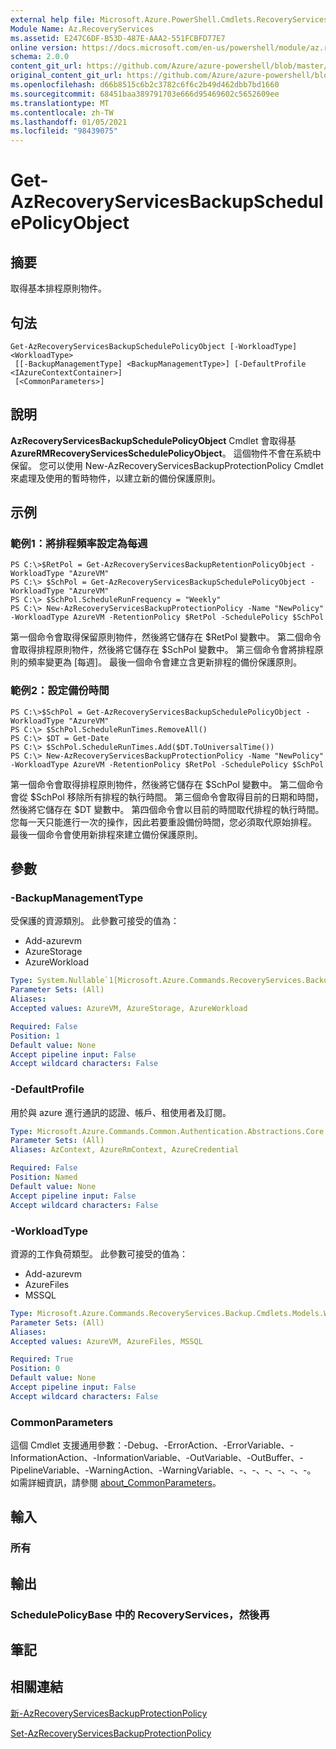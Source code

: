 ```yaml
---
external help file: Microsoft.Azure.PowerShell.Cmdlets.RecoveryServices.Backup.dll-Help.xml
Module Name: Az.RecoveryServices
ms.assetid: E247C6DF-B53D-487E-AAA2-551FCBFD77E7
online version: https://docs.microsoft.com/en-us/powershell/module/az.recoveryservices/get-azrecoveryservicesbackupschedulepolicyobject
schema: 2.0.0
content_git_url: https://github.com/Azure/azure-powershell/blob/master/src/RecoveryServices/RecoveryServices/help/Get-AzRecoveryServicesBackupSchedulePolicyObject.md
original_content_git_url: https://github.com/Azure/azure-powershell/blob/master/src/RecoveryServices/RecoveryServices/help/Get-AzRecoveryServicesBackupSchedulePolicyObject.md
ms.openlocfilehash: d66b8515c6b2c3782c6f6c2b49d462dbb7bd1660
ms.sourcegitcommit: 68451baa389791703e666d95469602c5652609ee
ms.translationtype: MT
ms.contentlocale: zh-TW
ms.lasthandoff: 01/05/2021
ms.locfileid: "98439075"
---
```

# Get-AzRecoveryServicesBackupSchedulePolicyObject

## 摘要
取得基本排程原則物件。

## 句法

```
Get-AzRecoveryServicesBackupSchedulePolicyObject [-WorkloadType] <WorkloadType>
 [[-BackupManagementType] <BackupManagementType>] [-DefaultProfile <IAzureContextContainer>]
 [<CommonParameters>]
```

## 說明
**AzRecoveryServicesBackupSchedulePolicyObject** Cmdlet 會取得基 **AzureRMRecoveryServicesSchedulePolicyObject**。
這個物件不會在系統中保留。
您可以使用 New-AzRecoveryServicesBackupProtectionPolicy Cmdlet 來處理及使用的暫時物件，以建立新的備份保護原則。

## 示例

### 範例1：將排程頻率設定為每週
```
PS C:\>$RetPol = Get-AzRecoveryServicesBackupRetentionPolicyObject -WorkloadType "AzureVM" 
PS C:\> $SchPol = Get-AzRecoveryServicesBackupSchedulePolicyObject -WorkloadType "AzureVM" 
PS C:\> $SchPol.ScheduleRunFrequency = "Weekly"
PS C:\> New-AzRecoveryServicesBackupProtectionPolicy -Name "NewPolicy" -WorkloadType AzureVM -RetentionPolicy $RetPol -SchedulePolicy $SchPol
```

第一個命令會取得保留原則物件，然後將它儲存在 $RetPol 變數中。
第二個命令會取得排程原則物件，然後將它儲存在 $SchPol 變數中。
第三個命令會將排程原則的頻率變更為 [每週]。
最後一個命令會建立含更新排程的備份保護原則。

### 範例2：設定備份時間
```
PS C:\>$SchPol = Get-AzRecoveryServicesBackupSchedulePolicyObject -WorkloadType "AzureVM" 
PS C:\> $SchPol.ScheduleRunTimes.RemoveAll()
PS C:\> $DT = Get-Date
PS C:\> $SchPol.ScheduleRunTimes.Add($DT.ToUniversalTime())
PS C:\> New-AzRecoveryServicesBackupProtectionPolicy -Name "NewPolicy" -WorkloadType AzureVM -RetentionPolicy $RetPol -SchedulePolicy $SchPol
```

第一個命令會取得排程原則物件，然後將它儲存在 $SchPol 變數中。
第二個命令會從 $SchPol 移除所有排程的執行時間。
第三個命令會取得目前的日期和時間，然後將它儲存在 $DT 變數中。
第四個命令會以目前的時間取代排程的執行時間。
您每一天只能進行一次的操作，因此若要重設備份時間，您必須取代原始排程。
最後一個命令會使用新排程來建立備份保護原則。

## 參數

### -BackupManagementType
受保護的資源類別。 此參數可接受的值為：
- Add-azurevm 
- AzureStorage
- AzureWorkload

```yaml
Type: System.Nullable`1[Microsoft.Azure.Commands.RecoveryServices.Backup.Cmdlets.Models.BackupManagementType]
Parameter Sets: (All)
Aliases:
Accepted values: AzureVM, AzureStorage, AzureWorkload

Required: False
Position: 1
Default value: None
Accept pipeline input: False
Accept wildcard characters: False
```

### -DefaultProfile
用於與 azure 進行通訊的認證、帳戶、租使用者及訂閱。

```yaml
Type: Microsoft.Azure.Commands.Common.Authentication.Abstractions.Core.IAzureContextContainer
Parameter Sets: (All)
Aliases: AzContext, AzureRmContext, AzureCredential

Required: False
Position: Named
Default value: None
Accept pipeline input: False
Accept wildcard characters: False
```

### -WorkloadType
資源的工作負荷類型。 此參數可接受的值為：
- Add-azurevm 
- AzureFiles
- MSSQL


```yaml
Type: Microsoft.Azure.Commands.RecoveryServices.Backup.Cmdlets.Models.WorkloadType
Parameter Sets: (All)
Aliases:
Accepted values: AzureVM, AzureFiles, MSSQL

Required: True
Position: 0
Default value: None
Accept pipeline input: False
Accept wildcard characters: False
```

### CommonParameters
這個 Cmdlet 支援通用參數：-Debug、-ErrorAction、-ErrorVariable、-InformationAction、-InformationVariable、-OutVariable、-OutBuffer、-PipelineVariable、-WarningAction、-WarningVariable、-、-、-、-、-、-。 如需詳細資訊，請參閱 [about_CommonParameters](http://go.microsoft.com/fwlink/?LinkID=113216)。

## 輸入

### 所有

## 輸出

### SchedulePolicyBase 中的 RecoveryServices，然後再

## 筆記

## 相關連結

[新-AzRecoveryServicesBackupProtectionPolicy](./New-AzRecoveryServicesBackupProtectionPolicy.md)

[Set-AzRecoveryServicesBackupProtectionPolicy](./Set-AzRecoveryServicesBackupProtectionPolicy.md)


